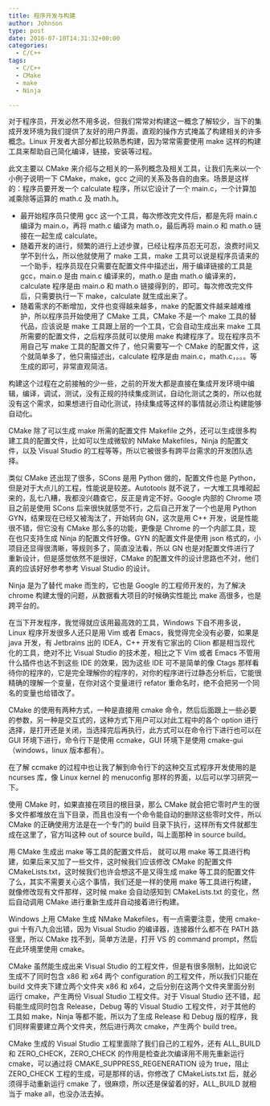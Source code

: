 ```yaml
---
title: 程序开发与构建
author: Johnson
type: post
date: 2016-07-10T14:31:32+00:00
categories:
  - C/C++
tags:
  - C/C++
  - CMake
  - make
  - Ninja

---
```

对于程序员，开发必然不用多说，但我们常常对构建这一概念了解较少，当下的集成开发环境为我们提供了友好的用户界面，直观的操作方式掩盖了构建相关的许多概念。Linux 开发者大部分都比较熟悉构建，因为常常需要使用 make 这样的构建工具来帮助自己简化编译，链接，安装等过程。

此文主要以 CMake 来介绍与之相关的一系列概念及相关工具，让我们先来以一个小例子说明一下 CMake，make，gcc 之间的关系及各自的由来。场景是这样的：程序员要开发一个 calculate 程序，所以它设计了一个 main.c，一个计算加减乘除等运算的 math.c 及 math.h。

  * 最开始程序员只使用 gcc 这一个工具，每次修改完文件后，都是先将 main.c 编译为 main.o，再将 math.c 编译为 math.o，最后再将 main.o 和 math.o 链接在一起生成 calculate。 
  * 随着开发的进行，频繁的进行上述步骤，已经让程序员忍无可忍，浪费时间又学不到什么，所以他就使用了 make 工具，make 工具可以说是程序员请来的一个助手，程序员现在只需要在配置文件中描述出，用于编译链接的工具是 gcc，main.o 是由 main.c 编译来的，math.o 是由 math.o 编译来的，calculate 程序是由 main.o 和 math.o 链接得到的，即可。每次修改完文件后，只需要执行一下 make，calculate 就生成出来了。 
  * 随着需求的不断增加，文件也变得越来越多，make 的配置文件越来越难维护，所以程序员开始使用了 CMake 工具，CMake 不是一个 make 工具的替代品，应该说是 make 工具跟上层的一个工具，它会自动生成出来 make 工具所需要的配置文件，之后程序员就可以使用 make 构建程序了。现在程序员不用自己写 make 工具的配置文件了，他只需要写一个 CMake 的配置文件，这个就简单多了，他只需描述出，calculate 程序是由 main.c，math.c，。。。等生成的即可，非常直观简洁。 

<div align="right">
  <!--more-->
</div>

构建这个过程在之前接触的少一些，之前的开发大都是直接在集成开发环境中编辑，编译，调试，测试，没有正规的持续集成测试，自动化测试之类的，所以也就没有这个需求，如果想进行自动化测试，持续集成等这样的事情就必须让构建能够自动化。

CMake 除了可以生成 make 所需的配置文件 Makefile 之外，还可以生成很多构建工具的配置文件，比如可以生成微软的 NMake Makefiles，Ninja 的配置文件，以及 Visual Studio 的工程等等，所以它被很多有跨平台需求的开发团队选择。

类似 CMake 还出现了很多，SCons 是用 Python 做的，配置文件也是 Python，但是对于大点儿的工程，性能说是较差。Autotools 就不说了，一大堆工具堆砌起来的，乱七八糟，我都没兴趣查它，反正是肯定不好。Google 内部的 Chrome 项目之前是使用 SCons 后来很快就感觉不行，之后自己开发了一个也是用 Python GYN，结果现在已经又被淘汰了，开始转向 GN，这次是用 C++ 开发，说是性能很不错，但它没有 CMake 那么多的功能，更像是 Chrome 的一个内部工具，现在也只支持生成 Ninja 的配置文件好像。GYN 的配置文件是使用 json 格式的，小项目还显得很清晰，等规则多了，简直没法看，所以 GN 也是对配置文件进行了重新设计，但是感觉依然不是很好，CMake 的配置文件的设计思路也不对，他们真的应该好好参考参考 Visual Studio 的设计。

Ninja 是为了替代 make 而生的，它也是 Google 的工程师开发的，为了解决 chrome 构建太慢的问题，从数据看大项目的时候确实性能比 make 高很多，也是跨平台的。

在当下开发程序，我觉得就应该用最高效的工具，Windows 下自不用多说，Linux 程序开发很多人还只是用 Vim 或者 Emacs，我觉得完全没有必要，如果是 java 开发，有 Jetbrains 出的 IDEA，C++ 开发有它家出的 Clion 都是相当现代化的工具，绝对不比 Visual Studio 的技术差，相比之下 Vim 或者 Emacs 不管用什么插件也达不到这些 IDE 的效果，因为这些 IDE 可不是简单的像 Ctags 那样看待你的程序的，它是完全理解你的程序的，对你的程序进行过静态分析后，它能很精确的理解一个变量，在你对这个变量进行 refator 重命名时，绝不会把另一个同名的变量也给错改了。

CMake 的使用有两种方式，一种是直接用 cmake 命令，然后后面跟上一些必要的参数，另一种是交互式的，这种方式下用户可以对此工程中的各个 option 进行选择，是打开还是关闭，当选择完后再执行，此方式可以在命令行下进行也可以在 GUI 环境下进行，命令行下是使用 ccmake，GUI 环境下是使用 cmake-gui（windows，linux 版本都有）。

在了解 ccmake 的过程中也让我了解到命令行下的这种交互式程序开发使用的是 ncurses 库，像 Linux kernel 的 menuconfig 那样的界面，以后可以学习研究一下。

使用 CMake 时，如果直接在项目的根目录，那么 CMake 就会把它零时产生的很多文件都堆放在当下目录，而且也没有一个命令能自动的删除这些零时文件，所以 CMake 的正确使用方法是在一个专门的 build 目录下执行，这样所有文件就都生成在这里了，官方叫这种 out of source build，叫上面那种 in source build。

用 CMake 生成出 make 等工具的配置文件后， 就可以用 make 等工具进行构建，如果后来又加了一些文件，这时候我们应该修改 CMake 的配置文件 CMakeLists.txt，这时候我们也许会想这不是又得生成 make 等工具的配置文件了么，其实不需要关心这个事情，我们还是一样的使用 make 等工具进行构建，就像修改现有文件那样，这时候 make 会自动感知到 CMakeLists.txt 的变化，然后自动调用 CMake 进行重新生成并自动接着进行构建。

Windows 上用 CMake 生成 NMake Makefiles，有一点需要注意，使用 cmake-gui 十有八九会出错，因为 Visual Studio 的编译器，连接器什么都不在 PATH 路径里，所以 CMake 找不到，简单方法是，打开 VS 的 command prompt，然后在此环境里使用 cmake。

CMake 虽然能生成出来 Visual Studio 的工程文件，但是有很多限制，比如说它生成不了同时包含 x86 和 x64 两个 configuration 的工程文件，所以我们只能在 build 文件夹下建立两个文件夹 x86 和 x64，之后分别在这两个文件夹里面分别运行 cmake，产生两份 Visual Studio 工程文件。对于 Visual Studio 还不错，起码能生成同时包含 Release，Debug 等的 Visual Studio 工程文件，对于其他的工具如 make，Ninja 等都不能，所以为了生成 Release 和 Debug 版的程序，我们同样需要建立两个文件夹，然后进行两次 cmake，产生两个 build tree。

CMake 生成的 Visual Studio 工程里面除了我们自己的工程外，还有 ALL\_BUILD 和 ZERO\_CHECK，ZERO\_CHECK 的作用是检查此次编译用不用先重新运行 cmake，可以通过将 CMAKE\_SUPPRESS\_REGENERATION 设为 true，阻止 ZERO\_CHECK 工程的生成，可是那样的话，你修改了 CMakeLists.txt 后，就必须得手动重新运行 cmake 了，很麻烦，所以还是保留着的好，ALL_BUILD 就相当于 make all，也没办法去掉。